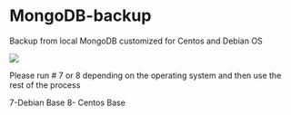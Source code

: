 # MongoDB-backup
Backup from local MongoDB customized for Centos and Debian OS


<img src="http://uupload.ir/files/1q6y_capture.png"></img>

Please run # 7 or 8 depending on the operating system and then use the rest of the process

7-Debian Base
8- Centos Base
